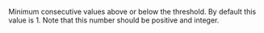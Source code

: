 Minimum consecutive values above or below the threshold. By default this value is 1. Note that this number should be positive and integer. 


